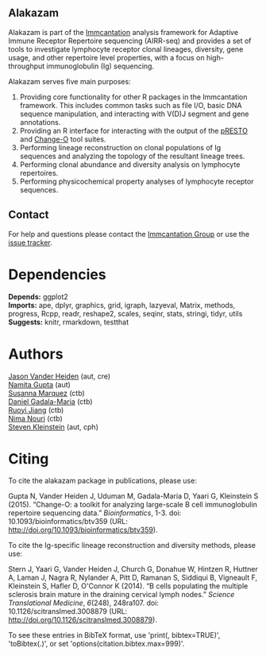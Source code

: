 Alakazam
-------------------------------------------------------------------------------

Alakazam is part of the [Immcantation](http://immcantation.readthedocs.io) 
analysis framework for Adaptive Immune Receptor Repertoire sequencing 
(AIRR-seq) and provides a set of tools to investigate lymphocyte 
receptor clonal lineages, diversity, gene usage, and other repertoire level 
properties, with a focus on high-throughput immunoglobulin (Ig) sequencing.

Alakazam serves five main purposes:

1. Providing core functionality for other R packages in the Immcantation 
   framework. This includes common tasks such as file I/O, basic DNA sequence 
   manipulation, and interacting with V(D)J segment and gene annotations.
2. Providing an R interface for interacting with the output of the 
   [pRESTO](http://presto.readthedocs.io) and 
   [Change-O](http://changeo.readthedocs.io) tool suites.
3. Performing lineage reconstruction on clonal populations of Ig sequences 
   and analyzing the topology of the resultant lineage trees. 
4. Performing clonal abundance and diversity analysis on lymphocyte 
   repertoires.
5. Performing physicochemical property analyses of lymphocyte receptor 
   sequences.


Contact
-------------------------------------------------------------------------------

For help and questions please contact the [Immcantation Group](mailto:immcantation@googlegroups.com)
or use the [issue tracker](https://bitbucket.org/kleinstein/alakazam/issues?status=new&status=open).


# Dependencies

**Depends:** ggplot2  
**Imports:** ape, dplyr, graphics, grid, igraph, lazyeval, Matrix, methods, progress, Rcpp, readr, reshape2, scales, seqinr, stats, stringi, tidyr, utils  
**Suggests:** knitr, rmarkdown, testthat


# Authors

[Jason Vander Heiden](mailto:jason.vanderheiden@yale.edu) (aut, cre)  
[Namita Gupta](mailto:namita.gupta@yale.edu) (aut)  
[Susanna Marquez](mailto:susanna.marquez@yale.edu) (ctb)  
[Daniel Gadala-Maria](mailto:daniel.gadala-maria@yale.edu) (ctb)  
[Ruoyi Jiang](mailto:ruoyi.jiang@yale.edu) (ctb)  
[Nima Nouri](mailto:nima.nouri@yale.edu) (ctb)  
[Steven Kleinstein](mailto:steven.kleinstein@yale.edu) (aut, cph)


# Citing


To cite the alakazam package in publications, please use:

Gupta N, Vander Heiden J, Uduman M, Gadala-Maria D, Yaari G, Kleinstein
S (2015). “Change-O: a toolkit for analyzing large-scale B cell
immunoglobulin repertoire sequencing data.” _Bioinformatics_, 1-3. doi:
10.1093/bioinformatics/btv359 (URL:
http://doi.org/10.1093/bioinformatics/btv359).

To cite the Ig-specific lineage reconstruction and diversity methods,
please use:

Stern J, Yaari G, Vander Heiden J, Church G, Donahue W, Hintzen R,
Huttner A, Laman J, Nagra R, Nylander A, Pitt D, Ramanan S, Siddiqui B,
Vigneault F, Kleinstein S, Hafler D, O'Connor K (2014). “B cells
populating the multiple sclerosis brain mature in the draining cervical
lymph nodes.” _Science Translational Medicine_, *6*(248), 248ra107.
doi: 10.1126/scitranslmed.3008879 (URL:
http://doi.org/10.1126/scitranslmed.3008879).

To see these entries in BibTeX format, use 'print(<citation>,
bibtex=TRUE)', 'toBibtex(.)', or set
'options(citation.bibtex.max=999)'.

